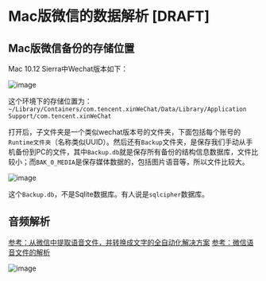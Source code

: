 # Mac版微信的数据解析 [DRAFT]


## Mac版微信备份的存储位置

Mac 10.12 Sierra中Wechat版本如下：

![image](https://user-images.githubusercontent.com/14041622/52257876-ae057e80-2957-11e9-91cf-b94eb8f19533.png)

这个环境下的存储位置为：`~/Library/Containers/com.tencent.xinWeChat/Data/Library/Application Support/com.tencent.xinWeChat`

打开后，子文件夹是一个类似wechat版本号的文件夹，下面包括每个账号的`Runtime文件夹`（名称类似UUID）。然后还有`Backup`文件夹，是保存我们手动从手机备份到PC的文件，其中`Backup.db`就是保存所有备份的结构信息数据库，文件比较小；而`BAK_0_MEDIA`是保存媒体数据的，包括图片语音等，所以文件比较大。

![image](https://user-images.githubusercontent.com/14041622/52257956-118fac00-2958-11e9-8d61-fe236bdd12a4.png)


这个`Backup.db`，不是Sqlite数据库。有人说是`sqlcipher`数据库。


## 音频解析

[参考：从微信中提取语音文件，并转换成文字的全自动化解决方案](http://iosre.com/t/topic/3199)
[参考：微信语音文件的解析](https://zhuanlan.zhihu.com/p/21783890)

![image](https://user-images.githubusercontent.com/14041622/52263832-24f84280-296b-11e9-9b20-14b1b40e63db.png)

